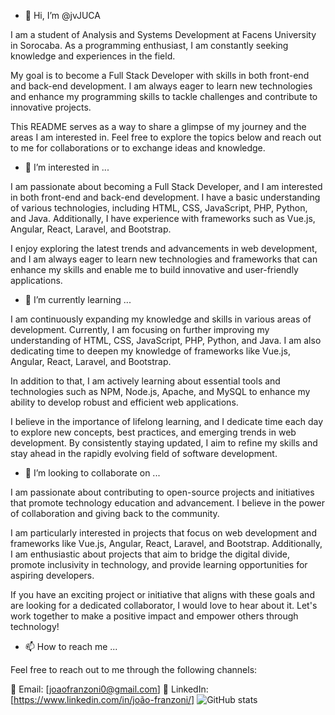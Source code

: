 - 👋 Hi, I’m @jvJUCA

I am a student of Analysis and Systems Development at Facens University in Sorocaba. As a programming enthusiast, I am constantly seeking knowledge and experiences in the field.

My goal is to become a Full Stack Developer with skills in both front-end and back-end development. I am always eager to learn new technologies and enhance my programming skills to tackle challenges and contribute to innovative projects.

This README serves as a way to share a glimpse of my journey and the areas I am interested in. Feel free to explore the topics below and reach out to me for collaborations or to exchange ideas and knowledge.

- 👀 I’m interested in ...

I am passionate about becoming a Full Stack Developer, and I am interested in both front-end and back-end development. I have a basic understanding of various technologies, including HTML, CSS, JavaScript, PHP, Python, and Java. Additionally, I have experience with frameworks such as Vue.js, Angular, React, Laravel, and Bootstrap.

I enjoy exploring the latest trends and advancements in web development, and I am always eager to learn new technologies and frameworks that can enhance my skills and enable me to build innovative and user-friendly applications.

- 🌱 I’m currently learning ...

I am continuously expanding my knowledge and skills in various areas of development. Currently, I am focusing on further improving my understanding of HTML, CSS, JavaScript, PHP, Python, and Java. I am also dedicating time to deepen my knowledge of frameworks like Vue.js, Angular, React, Laravel, and Bootstrap.

In addition to that, I am actively learning about essential tools and technologies such as NPM, Node.js, Apache, and MySQL to enhance my ability to develop robust and efficient web applications.

I believe in the importance of lifelong learning, and I dedicate time each day to explore new concepts, best practices, and emerging trends in web development. By consistently staying updated, I aim to refine my skills and stay ahead in the rapidly evolving field of software development.

- 💞️ I’m looking to collaborate on ...
  
I am passionate about contributing to open-source projects and initiatives that promote technology education and advancement. I believe in the power of collaboration and giving back to the community.

I am particularly interested in projects that focus on web development and frameworks like Vue.js, Angular, React, Laravel, and Bootstrap. Additionally, I am enthusiastic about projects that aim to bridge the digital divide, promote inclusivity in technology, and provide learning opportunities for aspiring developers.

If you have an exciting project or initiative that aligns with these goals and are looking for a dedicated collaborator, I would love to hear about it. Let's work together to make a positive impact and empower others through technology!

- 📫 How to reach me ...
  
Feel free to reach out to me through the following channels:

📧 Email: [joaofranzoni0@gmail.com]
🔗 LinkedIn: [https://www.linkedin.com/in/joão-franzoni/] 
![GitHub stats](https://github-readme-stats.vercel.app/api?username=jvJUCA&show=reviews,discussions_started,prs_merged,prs_merged_percentage&theme=ambient_gradient&show_icons=true)

